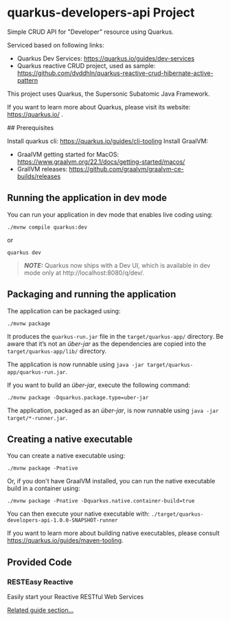 # quarkus-developers-api Project

Simple CRUD API for "Developer" resource using Quarkus.

Serviced based on following links:
- Quarkus Dev Services: https://quarkus.io/guides/dev-services
- Quarkus reactive CRUD project, used as sample: https://github.com/dvddhln/quarkus-reactive-crud-hibernate-active-pattern

This project uses Quarkus, the Supersonic Subatomic Java Framework.

If you want to learn more about Quarkus, please visit its website: https://quarkus.io/ .

## Prerequisites

Install quarkus cli: https://quarkus.io/guides/cli-tooling
Install GraalVM: 
- GraalVM getting started for MacOS: https://www.graalvm.org/22.1/docs/getting-started/macos/
- GrallVM releases: https://github.com/graalvm/graalvm-ce-builds/releases

## Running the application in dev mode

You can run your application in dev mode that enables live coding using:
```shell script
./mvnw compile quarkus:dev
```
or
```shell script
quarkus dev
```

> **_NOTE:_**  Quarkus now ships with a Dev UI, which is available in dev mode only at http://localhost:8080/q/dev/.

## Packaging and running the application

The application can be packaged using:
```shell script
./mvnw package
```
It produces the `quarkus-run.jar` file in the `target/quarkus-app/` directory.
Be aware that it’s not an _über-jar_ as the dependencies are copied into the `target/quarkus-app/lib/` directory.

The application is now runnable using `java -jar target/quarkus-app/quarkus-run.jar`.

If you want to build an _über-jar_, execute the following command:
```shell script
./mvnw package -Dquarkus.package.type=uber-jar
```

The application, packaged as an _über-jar_, is now runnable using `java -jar target/*-runner.jar`.

## Creating a native executable

You can create a native executable using: 
```shell script
./mvnw package -Pnative
```

Or, if you don't have GraalVM installed, you can run the native executable build in a container using: 
```shell script
./mvnw package -Pnative -Dquarkus.native.container-build=true
```

You can then execute your native executable with: `./target/quarkus-developers-api-1.0.0-SNAPSHOT-runner`

If you want to learn more about building native executables, please consult https://quarkus.io/guides/maven-tooling.

## Provided Code

### RESTEasy Reactive

Easily start your Reactive RESTful Web Services

[Related guide section...](https://quarkus.io/guides/getting-started-reactive#reactive-jax-rs-resources)
